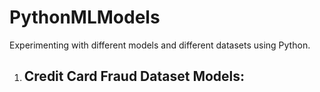 # PythonMLModels
Experimenting with different models and different datasets using Python.

1. Credit Card Fraud Dataset
Models:
    - 
